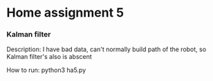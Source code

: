 # Home assignment 5

### Kalman filter

Description: I have bad data, can't normally build path of the robot, so Kalman filter's also is abscent

How to run: python3 ha5.py





